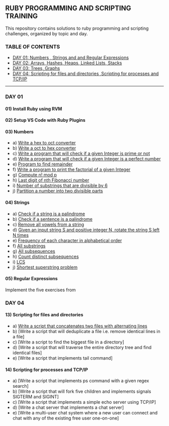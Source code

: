 ## RUBY PROGRAMMING AND SCRIPTING TRAINING
This repository contains solutions to ruby programming and scripting challenges, organized by topic and day.

### TABLE OF CONTENTS

- [DAY 01: Numbers , Strings and and Regular Expressions](#DAY-01)
- [DAY 02: Arrays, Hashes, Heaps, Linked Lists, Stacks]()
- [DAY 03: Trees, Graphs]()
- [DAY 04: Scripting for files and directories ,Scripting for processes and TCP/IP](#DAY-04)

---
### DAY 01

#### 01) Install Ruby using RVM

#### 02) Setup VS Code with Ruby Plugins

#### 03) Numbers
  - a) [Write a hex to oct converter](DAY_1/Numbers/3a.rb)
  - b) [Write a oct to hex converter](DAY_1/Numbers/3b.rb)
  - c) [Write a program that will check if a given Integer is prime or not](DAY_1/Numbers/3c.rb)
  - d) [Write a program that will check if a given Integer is a perfect number](DAY_1/Numbers/3d.rb)
  - e) [Program to find remainder](DAY_1/Numbers/3e.rb)
  - f) [Write a program to print the factorial of a given Integer](DAY_1/Numbers/3f.rb)
  - g) [Compute n! mod p](DAY_1/Numbers/3g.rb)
  - h) [Last digit of nth Fibonacci number](DAY_1/Numbers/3h.rb)
  - i) [Number of substrings that are divisible by 6](DAY_1/Numbers/3i.rb) 
  - j) [Partition a number into two divisible parts](DAY_1/Numbers/3j.rb)

#### 04) Strings
   - a) [Check if a string is a palindrome](DAY_1/Strings/4a.rb)
   - b) [Check if a sentence is a palindrome](DAY_1/Strings/4b.rb)
   - c) [Remove all vowels from a string](DAY_1/Strings/4c.rb)
   - d) [Given an input string S and positive integer N, rotate the string S left N times](DAY_1/Strings/4d.rb)
   - e) [Frequency of each character in alphabetical order](DAY_1/Strings/4e.rb)
   - f) [All substrings](DAY_1/Strings/4f.rb)
   - g) [All subsequences](DAY_1/Strings/4g.rb)
   - h) [Count distinct subsequences](DAY_1/Strings/4h.rb)
   - i) [LCS](DAY_1/Strings/4i.rb)
   - j) [Shortest superstring problem](DAY_1/Strings/4j.rb)

#### 05) Regular Expressions
   Implement the five exercises from


### DAY 04

#### 13) Scripting for files and directories
   - a) [Write a script that concatenates two files with alternating lines](DAY_4/Files_and_Directories/13a.rb)
   - b) [Write a script that will deduplicate a file i.e. remove identical lines in a file]
   - c) [Write a script to find the biggest file in a directory]
   - d) [Write a script that will traverse the entire directory tree and find identical files]
   - e) [Write a script that implements tail command]
#### 14) Scripting for processes and TCP/IP
   - a) [Write a script that implements ps command with a given regex search]
   - b) [Write a script that will fork five children and implements signals SIGTERM and SIGINT]
   - c) [Write a script that implements a simple echo server using TCP/IP]
   - d) [Write a chat server that implements a chat server]
   - e) [Write a multi-user chat system where a new user can connect and chat with any of the existing free user one-on-one]

